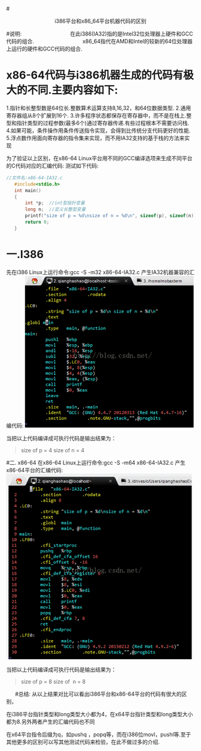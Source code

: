 #<center>i386平台和x86_64平台机器代码的区别</center>

#说明:
                                在此i386(IA32)指的是Intel32位处理器上硬件和GCC代码的组合.
                                x86_64指代在AMD和Intel的较新的64位处理器上运行的硬件和GCC代码的组合.


# x86-64代码与i386机器生成的代码有极大的不同.主要内容如下:
1.指针和长整型数是64位长.整数算术运算支持8,16,32，和64位数据类型.
2.通用寄存器组从8个扩展到16个.
3.许多程序状态都保存在寄存器中，而不是在栈上.整型和指针类型的过程参数(最多6个)通过寄存器传递.有些过程根本不需要访问栈.
4.如果可能，条件操作用条件传送指令实现，会得到比传统分支代码更好的性能.
5.浮点数作用面向寄存器的指令集来实现，而不用IA32支持的基于栈的方法来实现


为了验证以上区别，在x86-64 Linux平台用不同的GCC编译选项来生成不同平台的C代码对应的汇编代码:
测试如下代码:

```cpp
//文件名:x86-64-IA32.c
   #include<stdio.h>
   int main()
   {
       int *p;  //int型指针变量
       long n;  //定义长整型变量
       printf("size of p = %d\nsize of n = %d\n", sizeof(p), sizeof(n));
       return 0;
   }
```
# 一.I386
先在i386 Linux上运行命令:gcc -S  -m32 x86-64-IA32.c 产生IA32机器兼容的汇编代码:
![](res/arch1.png)

当把以上代码编译成可执行代码是输出结果为：
> size of p = 4
> size of  n = 4 

#二. x86-64
在x86-64 Linux上运行命令:gcc -S -m64 x86-64-IA32.c 产生x86-64平台的汇编代码:
![](res/arch2.png)

当把以上代码编译成可执行代码是输出结果为：

> size of p = 8
> size of  n = 8

      
#总结:
从以上结果对比可以看出i386平台和x86-64平台的代码有很大的区别，

在i386平台指针类型和long类型大小都为4，在x64平台指针类型和long类型大小都为8.另外两者产生的汇编代码也不同

在x64平台指令后缀为q，如pushq ，popq等，而在i386位movl，pushl等.至于其他更多的区别可以写其他测试代码来检验，在此不做过多的介绍.


